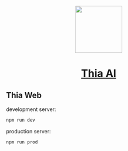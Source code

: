 <p align="center">
  <a href="https://thia.vercel.app/">
    <picture>
      <source media="(prefers-color-scheme: dark)" srcset="https://thia.vercel.app/logo/thia-icon.svg">
      <img src="https://thia.vercel.app/logo/thia-icon.svg" height="128">
    </picture>
    <h1 align="center">Thia AI</h1>
  </a>
</p>

## Thia Web

development server:

```bash
npm run dev
```

production server:

```bash
npm run prod
```
